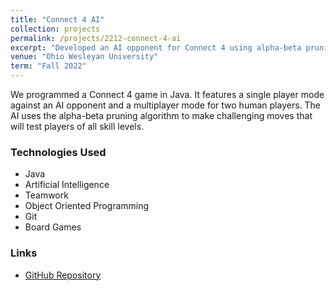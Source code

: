 ```yaml
---
title: "Connect 4 AI"
collection: projects
permalink: /projects/2212-connect-4-ai
excerpt: "Developed an AI opponent for Connect 4 using alpha-beta pruning algorithm."
venue: "Ohio Wesleyan University"
term: "Fall 2022"
---
```


We programmed a Connect 4 game in Java. It features a single player mode against an AI opponent and a multiplayer mode for two human players. The AI uses the alpha-beta pruning algorithm to make challenging moves that will test players of all skill levels.

### Technologies Used

- Java
- Artificial Intelligence
- Teamwork
- Object Oriented Programming
- Git
- Board Games

### Links

- [GitHub Repository](https://github.com/Aadarsha2002/CS340Final-Connect4)
